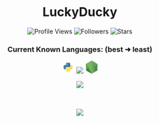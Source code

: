 <h1 align="center">LuckyDucky</h1>
<a href="https://github.com/LuckyDuckyy"></a>

<p align="center">
  <img height="25" src="https://api.visitorbadge.io/api/VisitorHit?user=LuckyDuckyy&countColorcountColor&countColor=%23006EFF" alt="Profile Views"/>
  <img height="25" src="https://img.shields.io/github/followers/LuckyDuckyy?color=4a12ba&style=for-the-badge&logo=github&label=Follow" alt="Followers"/>
  <img height="25" src="https://img.shields.io/github/stars/LuckyDuckyy?color=f429ff&style=for-the-badge&logo=github&label=Stars" alt="Stars"/>
</p>
<h3 align="center">Current Known Languages: (best ➜ least)</h5>
<p align="center">
  <code><img height="30" src="https://raw.githubusercontent.com/github/explore/main/topics/python/python.png"></code>
  <code><img height="30" src="https://go.dev/blog/go-brand/Go-Logo/PNG/Go-Logo_Blue.png"></code>
  <code><img height="30" src="https://raw.githubusercontent.com/github/explore/main/topics/nodejs/nodejs.png"></code>
</p>
<p align="center">
  <img src="https://github-readme-stats.vercel.app/api/top-langs/?username=LuckyDuckyy&layout=compact&hide_title=true&hide_border=true" />
</p>
<br>
<p align="center">
  <img src="https://github-readme-stats.vercel.app/api/?username=LuckyDuckyy&show_icons=true&hide_title=true&count_private=true" />
</p>
